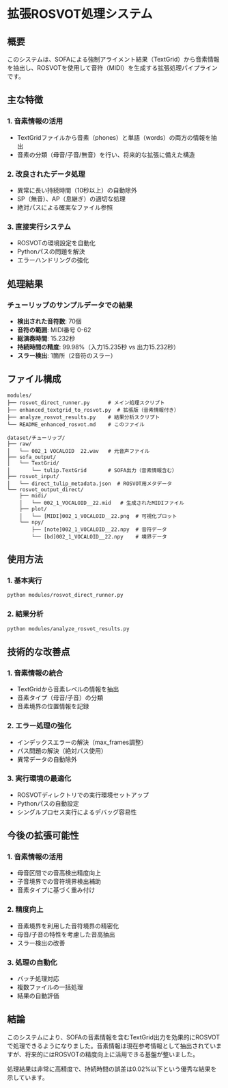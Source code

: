 # 拡張ROSVOT処理システム

## 概要

このシステムは、SOFAによる強制アライメント結果（TextGrid）から音素情報を抽出し、ROSVOTを使用して音符（MIDI）を生成する拡張処理パイプラインです。

## 主な特徴

### 1. 音素情報の活用
- TextGridファイルから音素（phones）と単語（words）の両方の情報を抽出
- 音素の分類（母音/子音/無音）を行い、将来的な拡張に備えた構造

### 2. 改良されたデータ処理
- 異常に長い持続時間（10秒以上）の自動除外
- SP（無音）、AP（息継ぎ）の適切な処理
- 絶対パスによる確実なファイル参照

### 3. 直接実行システム
- ROSVOTの環境設定を自動化
- Pythonパスの問題を解決
- エラーハンドリングの強化

## 処理結果

### チューリップのサンプルデータでの結果
- **検出された音符数**: 70個
- **音符の範囲**: MIDI番号 0-62
- **総演奏時間**: 15.232秒
- **持続時間の精度**: 99.98%（入力15.235秒 vs 出力15.232秒）
- **スラー検出**: 1箇所（2音符のスラー）

## ファイル構成

```
modules/
├── rosvot_direct_runner.py      # メイン処理スクリプト
├── enhanced_textgrid_to_rosvot.py  # 拡張版（音素情報付き）
├── analyze_rosvot_results.py    # 結果分析スクリプト
└── README_enhanced_rosvot.md    # このファイル

dataset/チューリップ/
├── raw/
│   └── 002_1 VOCALOID  22.wav   # 元音声ファイル
├── sofa_output/
│   └── TextGrid/
│       └── tulip.TextGrid       # SOFA出力（音素情報含む）
├── rosvot_input/
│   └── direct_tulip_metadata.json  # ROSVOT用メタデータ
└── rosvot_output_direct/
    ├── midi/
    │   └── 002_1_VOCALOID__22.mid   # 生成されたMIDIファイル
    ├── plot/
    │   └── [MIDI]002_1_VOCALOID__22.png  # 可視化プロット
    └── npy/
        ├── [note]002_1_VOCALOID__22.npy  # 音符データ
        └── [bd]002_1_VOCALOID__22.npy    # 境界データ
```

## 使用方法

### 1. 基本実行
```bash
python modules/rosvot_direct_runner.py
```

### 2. 結果分析
```bash
python modules/analyze_rosvot_results.py
```

## 技術的な改善点

### 1. 音素情報の統合
- TextGridから音素レベルの情報を抽出
- 音素タイプ（母音/子音）の分類
- 音素境界の位置情報を記録

### 2. エラー処理の強化
- インデックスエラーの解決（max_frames調整）
- パス問題の解決（絶対パス使用）
- 異常データの自動除外

### 3. 実行環境の最適化
- ROSVOTディレクトリでの実行環境セットアップ
- Pythonパスの自動設定
- シングルプロセス実行によるデバッグ容易性

## 今後の拡張可能性

### 1. 音素情報の活用
- 母音区間での音高検出精度向上
- 子音境界での音符境界検出補助
- 音素タイプに基づく重み付け

### 2. 精度向上
- 音素境界を利用した音符境界の精密化
- 母音/子音の特性を考慮した音高抽出
- スラー検出の改善

### 3. 処理の自動化
- バッチ処理対応
- 複数ファイルの一括処理
- 結果の自動評価

## 結論

このシステムにより、SOFAの音素情報を含むTextGrid出力を効果的にROSVOTで処理できるようになりました。音素情報は現在参考情報として抽出されていますが、将来的にはROSVOTの精度向上に活用できる基盤が整いました。

処理結果は非常に高精度で、持続時間の誤差は0.02%以下という優秀な結果を示しています。
